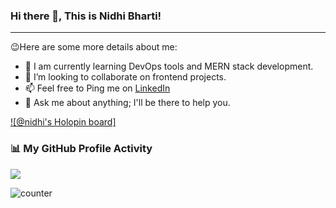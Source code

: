 ### Hi there 👋, This is Nidhi Bharti!
-------------------------------------------------------------------------------------------------------------------------------------------------------------------------
😉Here are some more details about me:
* 🔭 I am currently learning DevOps tools and MERN stack development.
* 👯 I’m looking to collaborate on frontend projects.
* 📫 Feel free to Ping me on [LinkedIn](https://www.linkedin.com/in/nidhi-bharti-7643a2193/)
* 💬 Ask me about anything; I'll be there to help you.


<!--
**Nidhi-Bharti2407/Nidhi-Bharti2407** is a ✨ _special_ ✨ repository because its `README.md` (this file) appears on your GitHub profile.

Here are some ideas to get you started:

- 🔭 I’m currently working on ...
- 🌱 I’m currently learning ...
- 👯 I’m looking to collaborate on ...
- 🤔 I’m looking for help with ...
- 💬 Ask me about ...
- 📫 How to reach me: ...
- 😄 Pronouns: ...
- ⚡ Fun fact: ...
-->
[![@nidhi's Holopin board]](https://holopin.io/@nidhi)

### 📊 My GitHub Profile Activity
<p align="left">
<img src="https://github-readme-stats.vercel.app/api?username=Nidhi-Bharti2407&count_private=true&include_all_commits=true&show_icons=true&title_color=0366d6&icon_color=0366d6&text_color=24292e&bg_color=fff" />
</p>
<p><img src="https://komarev.com/ghpvc/?username=Nidhi-Bharti2407" alt="counter" /></p>

